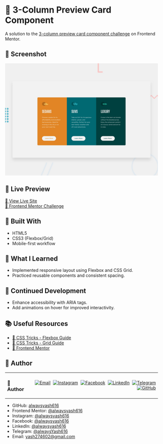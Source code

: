 # 🧱 3-Column Preview Card Component

A solution to the [3-column preview card component challenge](https://www.frontendmentor.io/challenges/3column-preview-card-component-pH92eAR2-) on Frontend Mentor.

## 📸 Screenshot

<img src="./preview/screenshot.jpg" alt="Project Screenshot" width="600px"/>

## 🔗 Live Preview

[🔗 View Live Site](https://your-deployment-link.com)  
[🎯 Frontend Mentor Challenge](https://www.frontendmentor.io/challenges/3column-preview-card-component-pH92eAR2-)

## 🚀 Built With

- HTML5  
- CSS3 (Flexbox/Grid)  
- Mobile-first workflow

## 🧠 What I Learned

- Implemented responsive layout using Flexbox and CSS Grid.  
- Practiced reusable components and consistent spacing.

## 🔮 Continued Development

- Enhance accessibility with ARIA tags.  
- Add animations on hover for improved interactivity.

## 📚 Useful Resources

- [📘 CSS Tricks - Flexbox Guide](https://css-tricks.com/snippets/css/a-guide-to-flexbox/)  
- [📘 CSS Tricks - Grid Guide](https://css-tricks.com/snippets/css/complete-guide-grid/)  
- [🧩 Frontend Mentor](https://www.frontendmentor.io/)

## 👤 Author

<table width="100%">
  <tr>
    <td align="left">
      <h3>👤 Author</h3>
    </td>
    <td align="right">
      <a href="mailto:yash274602@gmail.com"><img src="https://cdn-icons-png.flaticon.com/512/7286/7286142.png" width="30px" style="margin-left:5px" alt="Email"/></a>
      <a href="https://www.instagram.com/alwaysyash616"><img src="https://cdn-icons-png.flaticon.com/256/3670/3670125.png" width="30px" style="margin-left:5px" alt="Instagram"/></a>
      <a href="https://www.facebook.com/alwaysyash616"><img src="https://cdn-icons-png.flaticon.com/256/733/733547.png" width="30px" style="margin-left:5px" alt="Facebook"/></a>
      <a href="https://www.linkedin.com/in/alwaysyash616"><img src="https://cdn-icons-png.flaticon.com/512/2504/2504923.png" width="30px" style="margin-left:5px" alt="LinkedIn"/></a>
      <a href="https://t.me/alwaysYash616"><img src="https://cdn-icons-png.flaticon.com/512/2111/2111646.png" width="30px" style="margin-left:5px" alt="Telegram"/></a>
      <a href="https://github.com/alwaysyash616"><img src="https://cdn-icons-png.flaticon.com/512/25/25657.png" width="30px" style="margin-left:5px" alt="GitHub"/></a>
    </td>
  </tr>
</table>

- GitHub: [alwaysyash616](https://github.com/alwaysyash616)  
- Frontend Mentor: [@alwaysyash616](https://www.frontendmentor.io/profile/alwaysyash616)  
- Instagram: [@alwaysyash616](https://www.instagram.com/alwaysyash616)  
- Facebook: [@alwaysyash616](https://www.facebook.com/alwaysyash616)  
- LinkedIn: [@alwaysyash616](https://www.linkedin.com/in/alwaysyash616)  
- Telegram: [@alwaysYash616](https://t.me/alwaysYash616)  
- Email: yash274602@gmail.com
